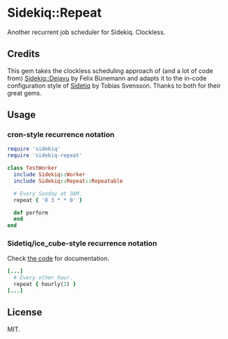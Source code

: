 # Sidekiq::Repeat

Another recurrent job scheduler for Sidekiq. Clockless.

## Credits

This gem takes the clockless scheduling approach of (and a lot of code from) [Sidekiq::Dejavu](https://github.com/felixbuenemann/sidekiq-dejavu) by Felix Bünemann and adapts it to the in-code configuration style of [Sidetiq](https://github.com/tobiassvn/sidetiq) by Tobias Svensson. Thanks to both for their great gems.

## Usage

### cron-style recurrence notation

```ruby
require 'sidekiq'
require 'sidekiq-repeat'

class TestWorker
  include Sidekiq::Worker
  include Sidekiq::Repeat::Repeatable

  # Every Sunday at 3AM.
  repeat { '0 3 * * 0' }

  def perform
  end
end
```

### Sidetiq/ice_cube-style recurrence notation

Check [the code](lib/sidekiq/repeat/mini_ice_cube.rb) for documentation.

```ruby
[...]
  # Every other hour.
  repeat { hourly(2) }
[...]
```

## License

MIT.
